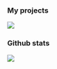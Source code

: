 ### My projects

![](https://github-readme-stats.vercel.app/api/pin/?username=pikachutw&repo=Discord.js-v13-Command-Handler)
  
### Github stats
![](https://github-readme-streak-stats.herokuapp.com/?user=pikachutw&theme=default&date_format=M%20j%5B%2C%20Y%5D)
